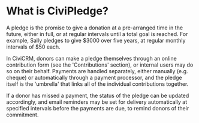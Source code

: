 What is CiviPledge?
===================

A pledge is the promise to give a donation at a pre-arranged time in the
future, either in full, or at regular intervals until a total goal is
reached. For example, Sally pledges to give $3000 over five years, at
regular monthly intervals of $50 each.

In CiviCRM, donors can make a pledge themselves through an online
contribution form (see the 'Contributions' section), or internal users
may do so on their behalf. Payments are handled separately, either
manually (e.g. cheque) or automatically through a payment processor, and
the pledge itself is the 'umbrella' that links all of the individual
contributions together.

If a donor has missed a payment, the status of the pledge can be updated
accordingly, and email reminders may be set for delivery automatically
at specified intervals before the payments are due, to remind donors of
their commitment.
